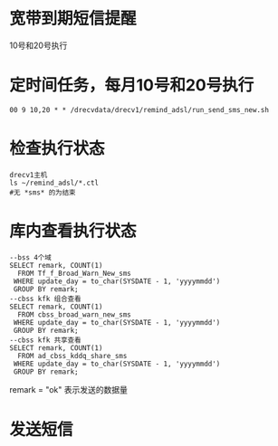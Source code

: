 # 宽带到期短信提醒
10号和20号执行

# 定时间任务，每月10号和20号执行
    00 9 10,20 * * /drecvdata/drecv1/remind_adsl/run_send_sms_new.sh

# 检查执行状态
    drecv1主机
    ls ~/remind_adsl/*.ctl
    #无 *sms* 的为结束

# 库内查看执行状态
    --bss 4个域
    SELECT remark, COUNT(1)
      FROM Tf_f_Broad_Warn_New_sms
     WHERE update_day = to_char(SYSDATE - 1, 'yyyymmdd')
     GROUP BY remark;
    --cbss kfk 组合查看
    SELECT remark, COUNT(1)
      FROM cbss_broad_warn_new_sms
     WHERE update_day = to_char(SYSDATE - 1, 'yyyymmdd')
     GROUP BY remark;
    --cbss kfk 共享查看
    SELECT remark, COUNT(1)
      FROM ad_cbss_kddq_share_sms
     WHERE update_day = to_char(SYSDATE - 1, 'yyyymmdd')
     GROUP BY remark;
 remark = "ok" 表示发送的数据量
 
 # 发送短信
 
 
